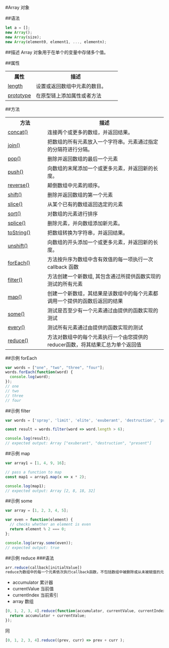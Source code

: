 #Array 对象

##语法
``` javascript
let a = [];
new Array();
new Array(size);
new Array(element0, element1, ..., elementn);
```
##描述
Array 对象用于在单个的变量中存储多个值。

##属性
<table class="dataintable">
  <tbody><tr>
    <th style="width:25%">属性</th>
    <th>描述</th>
  </tr>
  <tr>
    <td><a target="_blank" href="http://www.w3school.com.cn/jsref/jsref_length_array.asp" target="_blank">length</a></td>
    <td>设置或返回数组中元素的数目。</td>
  </tr>
  <tr>
    <td><a target="_blank" href="http://www.w3school.com.cn/jsref/jsref_length_array.asp" target="_blank">prototype</a></td>
    <td>在原型链上添加属性或者方法</td>
  </tr>
</tbody></table>

##方法
<table class="dataintable">
  <tbody><tr>
    <th style="width:25%">方法</th>
    <th>描述</th>
  </tr>
  <tr>
    <td><a target="_blank" href="http://www.w3school.com.cn/jsref/jsref_concat_array.asp">concat()</a></td>
    <td>连接两个或更多的数组，并返回结果。</td>
  </tr>
  <tr>
    <td><a target="_blank" href="http://www.w3school.com.cn/jsref/jsref_join.asp">join()</a></td>
    <td>把数组的所有元素放入一个字符串。元素通过指定的分隔符进行分隔。</td>
  </tr>
  <tr>
    <td><a target="_blank" href="http://www.w3school.com.cn/jsref/jsref_pop.asp">pop()</a></td>
    <td>删除并返回数组的最后一个元素</td>
  </tr>
  <tr>
    <td><a target="_blank" href="http://www.w3school.com.cn/jsref/jsref_push.asp">push()</a></td>
    <td>向数组的末尾添加一个或更多元素，并返回新的长度。</td>
  </tr>
  <tr>
    <td><a target="_blank" href="http://www.w3school.com.cn/jsref/jsref_reverse.asp">reverse()</a></td>
    <td>颠倒数组中元素的顺序。</td>
  </tr>
  <tr>
    <td><a target="_blank" href="http://www.w3school.com.cn/jsref/jsref_shift.asp">shift()</a></td>
    <td>删除并返回数组的第一个元素</td>
  </tr>
  <tr>
    <td><a target="_blank" href="http://www.w3school.com.cn/jsref/jsref_slice_array.asp">slice()</a></td>
    <td>从某个已有的数组返回选定的元素</td>
  </tr>
  <tr>
    <td><a target="_blank" href="http://www.w3school.com.cn/jsref/jsref_sort.asp">sort()</a></td>
    <td>对数组的元素进行排序</td>
  </tr>
  <tr>
    <td><a target="_blank" href="http://www.w3school.com.cn/jsref/jsref_splice.asp">splice()</a></td>
    <td>删除元素，并向数组添加新元素。</td>
  </tr>
  <tr>
    <td><a target="_blank" href="http://www.w3school.com.cn/jsref/jsref_toString_array.asp">toString()</a></td>
    <td>把数组转换为字符串，并返回结果。</td>
  </tr>
  <tr>
    <td><a target="_blank" href="http://www.w3school.com.cn/jsref/jsref_unshift.asp">unshift()</a></td>
    <td>向数组的开头添加一个或更多元素，并返回新的长度。</td>
  </tr>
  <tr>
    <td><a target="_blank" href="https://developer.mozilla.org/zh-CN/docs/Web/JavaScript/Reference/Global_Objects/Array/forEach">forEach()</a></td>
    <td>方法按升序为数组中含有效值的每一项执行一次callback 函数</td>
  </tr>
  <tr>
    <td><a target="_blank" href="https://developer.mozilla.org/zh-CN/docs/Web/JavaScript/Reference/Global_Objects/Array/filter">filter()</a></td>
    <td>方法创建一个新数组, 其包含通过所提供函数实现的测试的所有元素</td>
  </tr>
  <tr>
    <td><a target="_blank" href="https://developer.mozilla.org/zh-CN/docs/Web/JavaScript/Reference/Global_Objects/Array/map">map()</a></td>
    <td>创建一个新数组，其结果是该数组中的每个元素都调用一个提供的函数后返回的结果</td>
  </tr>
  <tr>
    <td><a target="_blank" href="https://developer.mozilla.org/zh-CN/docs/Web/JavaScript/Reference/Global_Objects/Array/some">some()</a></td>
    <td>测试是否至少有一个元素通过由提供的函数实现的测试</td>
  </tr>
  <tr>
    <td><a target="_blank" href="https://developer.mozilla.org/zh-CN/docs/Web/JavaScript/Reference/Global_Objects/Array/every">every()</a></td>
    <td>测试所有元素通过由提供的函数实现的测试</td>
  </tr>
   <tr>
    <td><a target="_blank" href="https://developer.mozilla.org/zh-CN/docs/Web/JavaScript/Reference/Global_Objects/Array/reduce">reduce()</a></td>
    <td>方法对数组中的每个元素执行一个由您提供的reducer函数，将其结果汇总为单个返回值</td>
  </tr>
</tbody></table>


##示例 forEach
``` javascript
var words = ["one", "two", "three", "four"];
words.forEach(function(word) {
  console.log(word);
});
// one 
// two
// three
// four
```

##示例 filter
``` javascript
var words = ['spray', 'limit', 'elite', 'exuberant', 'destruction', 'present'];

const result = words.filter(word => word.length > 6);

console.log(result);
// expected output: Array ["exuberant", "destruction", "present"]
```

##示例 map
``` javascript
var array1 = [1, 4, 9, 16];

// pass a function to map
const map1 = array1.map(x => x * 2);

console.log(map1);
// expected output: Array [2, 8, 18, 32]
```

##示例 some
``` javascript
var array = [1, 2, 3, 4, 5];

var even = function(element) {
  // checks whether an element is even
  return element % 2 === 0;
};

console.log(array.some(even));
// expected output: true
```

##示例 reduce
###语法
``` javascript
arr.reduce(callback[initialValue])
reduce为数组中的每一个元素依次执行callback函数，不包括数组中被删除或从未被赋值的元素，接受四个参数
```
+ accumulator 累计器
+ currentValue 当前值
+ currentIndex 当前索引
+ array 数组

``` javascript
[0, 1, 2, 3, 4].reduce(function(accumulator, currentValue, currentIndex, array){
  return accumulator + currentValue;
});
```
同
``` javascript
[0, 1, 2, 3, 4].reduce((prev, curr) => prev + curr );
```